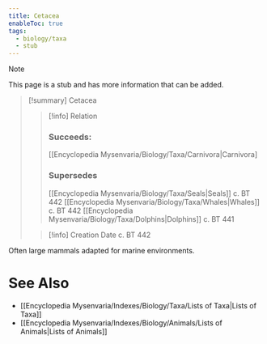```yaml
---
title: Cetacea
enableToc: true
tags:
  - biology/taxa
  - stub
---
```


> [!note]
> This page is a stub and has more information that can be added.

> [!summary] Cetacea
> > [!info] Relation
> > ### Succeeds:
> > [[Encyclopedia Mysenvaria/Biology/Taxa/Carnivora|Carnivora]
> > ### Supersedes 
> > [[Encyclopedia Mysenvaria/Biology/Taxa/Seals|Seals]] c. BT 442
> > [[Encyclopedia Mysenvaria/Biology/Taxa/Whales|Whales]] c. BT 442
> > [[Encyclopedia Mysenvaria/Biology/Taxa/Dolphins|Dolphins]] c. BT 441
>
> > [!info] Creation Date
> > c. BT 442

Often large mammals adapted for marine environments.

# See Also
- [[Encyclopedia Mysenvaria/Indexes/Biology/Taxa/Lists of Taxa|Lists of Taxa]]
- [[Encyclopedia Mysenvaria/Indexes/Biology/Animals/Lists of Animals|Lists of Animals]]
